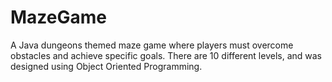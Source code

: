 # MazeGame
A Java dungeons themed maze game where players must overcome obstacles and achieve specific goals. There are 10 different levels, and was designed using Object Oriented Programming.   

